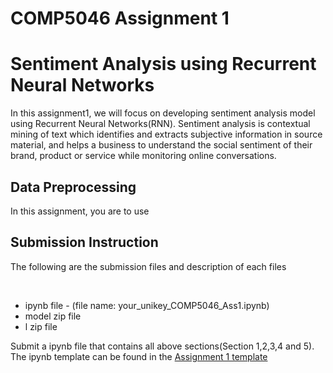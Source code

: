 # COMP5046 Assignment 1

<h1>Sentiment Analysis using Recurrent Neural Networks</h1>
<p>In this assignment1, we will focus on developing sentiment analysis model using Recurrent Neural Networks(RNN). Sentiment analysis is contextual mining of text which identifies and extracts subjective information in source material, and helps a business to understand the social sentiment of their brand, product or service while monitoring online conversations.</p>


<h2>Data Preprocessing</h2>
<p>In this assignment, you are to use 

<h2>Submission Instruction</h2>
<p>The following are the submission files and description of each files</p><br/>
<ul>
  <li>ipynb file - (file name: your_unikey_COMP5046_Ass1.ipynb)</li>
  <li>model zip file</li>
  <li>l zip file</li>
</ul>

<p>Submit a ipynb file that contains all above sections(Section 1,2,3,4 and 5).<br/>
  The ipynb template can be found in the <a href="https://colab.research.google.com/drive/1A6azpUOCUU923JF5B4v7t2pNSzLAQ20t?usp=sharing">Assignment 1 template</a></p>
